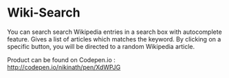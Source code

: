 # Wiki-Search

You can search search Wikipedia entries in a search box with autocomplete feature.
Gives a list of articles which matches the keyword.
By clicking on a specific button, you will be directed to a random Wikipedia article.

Product can be found on Codepen.io : http://codepen.io/nikinath/pen/XdWPJG
